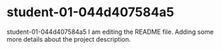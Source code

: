 # student-01-044d407584a5
student-01-044d407584a5
I am editing the README file. Adding some more details about the project description.
